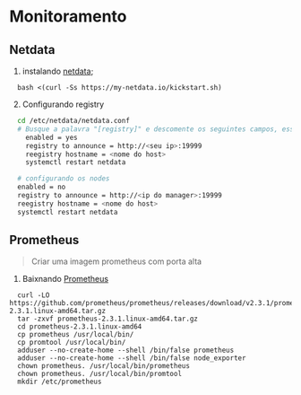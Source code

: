 # Monitoramento


## Netdata
1. instalando [netdata](https://github.com/firehol/netdata);
```
  bash <(curl -Ss https://my-netdata.io/kickstart.sh)
```
2. Configurando registry

```bash
  cd /etc/netdata/netdata.conf
  # Busque a palavra "[registry]" e descomente os seguintes campos, essa conf é para o manager
    enabled = yes
    registry to announce = http://<seu ip>:19999
    reegistry hostname = <nome do host>
    systemctl restart netdata
```

```bash
  # configurando os nodes
  enabled = no
  registry to announce = http://<ip do manager>:19999
  reegistry hostname = <nome do host>
  systemctl restart netdata
```

## Prometheus
> Criar uma imagem prometheus com porta alta

1. Baixnando [Prometheus](https://github.com/prometheus/prometheus/releases/download/v2.3.1/prometheus-2.3.1.linux-amd64.tar.gz)
```
  curl -LO https://github.com/prometheus/prometheus/releases/download/v2.3.1/prometheus-2.3.1.linux-amd64.tar.gz
  tar -zxvf prometheus-2.3.1.linux-amd64.tar.gz
  cd prometheus-2.3.1.linux-amd64
  cp prometheus /usr/local/bin/
  cp promtool /usr/local/bin/
  adduser --no-create-home --shell /bin/false prometheus
  adduser --no-create-home --shell /bin/false node_exporter
  chown prometheus. /usr/local/bin/prometheus
  chown prometheus. /usr/local/bin/promtool
  mkdir /etc/prometheus
```

























#
